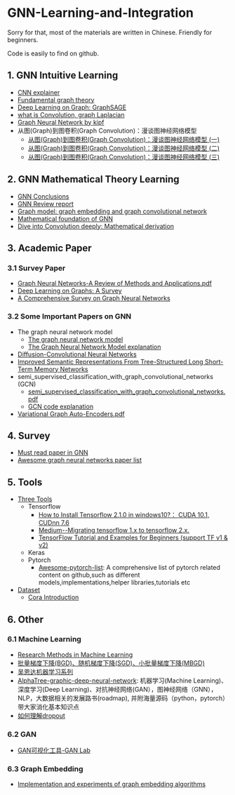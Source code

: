 # GNN-Learning-and-Integration
Sorry for that, most of the materials are written in Chinese. Friendly for beginners.

Code is easily to find on github.

## 1. GNN Intuitive Learning
- [CNN explainer](https://github.com/poloclub/cnn-explainer)
- [Fundamental graph theory](https://www.bilibili.com/video/av62661713/?spm_id_from=333.788.videocard.3)
- [Deep Learning on Graph: GraphSAGE](https://www.bilibili.com/video/av51673220/?spm_id_from=333.788.videocard.1)
- [what is Convolution, graph Laplacian](https://zhuanlan.zhihu.com/p/54505069)
- [Graph Neural Network by kipf](http://tkipf.github.io/graph-convolutional-networks/)
- 从图(Graph)到图卷积(Graph Convolution)：漫谈图神经网络模型
  - [从图(Graph)到图卷积(Graph Convolution)：漫谈图神经网络模型 (一)](https://www.cnblogs.com/SivilTaram/p/graph_neural_network_1.html)
  - [从图(Graph)到图卷积(Graph Convolution)：漫谈图神经网络模型 (二)](https://www.cnblogs.com/SivilTaram/p/graph_neural_network_2.html)
  - [从图(Graph)到图卷积(Graph Convolution)：漫谈图神经网络模型 (三)](https://www.cnblogs.com/SivilTaram/p/graph_neural_network_3.html)

## 2. GNN Mathematical Theory Learning
- [GNN Conclusions](https://zhuanlan.zhihu.com/p/76001080)
- [GNN Review report](https://github.com/Billy1900/GNN-Learning-and-Integration/blob/master/GNN_Review1.1.pdf)
- [Graph model: graph embedding and graph convolutional network](https://zhuanlan.zhihu.com/p/65539782)
- [Mathematical foundation of GNN](http://xtf615.com/2019/02/24/gcn/)
- [Dive into Convolution deeply: Mathematical derivation](https://www.zhihu.com/question/54504471/answer/332657604)

## 3. Academic Paper

### 3.1 Survey Paper
- [Graph Neural Networks-A Review of Methods and Applications.pdf](https://arxiv.org/abs/1812.08434)
- [Deep Learning on Graphs: A Survey](https://arxiv.org/pdf/1812.04202.pdf)
- [A Comprehensive Survey on Graph Neural Networks](https://arxiv.org/abs/1901.00596)
### 3.2 Some Important Papers on GNN
- The graph neural network model
  - [The graph neural network model](http://persagen.com/files/misc/scarselli2009graph.pdf)
  - [The Graph Neural Network Model explanation](https://github.com/Billy1900/GNN-Learning-and-Integration/blob/master/%E8%AE%BA%E6%96%87%E3%80%8AThe%20Graph%20Neural%20Network%20Model%E3%80%8B%E4%B8%ADGNN%E6%A8%A1%E5%9E%8B%E5%8F%8A%E5%AE%9E%E7%8E%B0%E7%BB%86%E8%8A%82.pdf)
- [Diffusion-Convolutional Neural Networks](https://papers.nips.cc/paper/6212-diffusion-convolutional-neural-networks.pdf)
- [Improved Semantic Representations From Tree-Structured Long Short-Term Memory Networks](https://arxiv.org/abs/1503.00075)
- semi_supervised_classification_with_graph_convolutional_networks (GCN)
  - [semi_supervised_classification_with_graph_convolutional_networks.pdf](https://arxiv.org/abs/1609.02907)
  - [GCN code explanation](https://blog.csdn.net/yyl424525/article/details/100634211)
- [Variational Graph Auto-Encoders.pdf](https://arxiv.org/abs/1611.07308)

## 4. Survey
- [Must read paper in GNN](https://github.com/Billy1900/GNN-Learning-and-Integration/blob/master/Must_read_paper_GNN.md)
- [Awesome graph neural networks paper list](https://github.com/nnzhan/Awesome-Graph-Neural-Networks)

## 5. Tools
- [Three Tools](https://github.com/Billy1900/GNN-Learning-and-Integration/blob/master/%E6%9C%BA%E5%99%A8%E5%AD%A6%E4%B9%A0%E4%B8%89%E5%A4%A7%E6%A1%86%E6%9E%B6%E5%AD%A6%E4%B9%A0.md)
  - Tensorflow
    - [How to Install Tensorflow 2.1.0 in windows10?： CUDA 10.1, CUDnn 7.6](https://blog.csdn.net/weixin_44170512/article/details/103990592)
    - [Medium--Migrating tensorflow 1.x to tensorflow 2.x.](https://medium.com/tensorflow/upgrading-your-code-to-tensorflow-2-0-f72c3a4d83b5)
    - [TensorFlow Tutorial and Examples for Beginners (support TF v1 & v2)](https://github.com/aymericdamien/TensorFlow-Examples)
  - Keras
  - Pytorch
    - [Awesome-pytorch-list](https://github.com/bharathgs/Awesome-pytorch-list): A comprehensive list of pytorch related content on github,such as different models,implementations,helper libraries,tutorials etc
- [Dataset](https://linqs.soe.ucsc.edu/data)
  - [Cora Introduction](https://blog.csdn.net/yeziand01/article/details/93374216)

## 6. Other
### 6.1 Machine Learning
- [Research Methods in Machine Learning](https://github.com/Billy1900/GNN-Learning-and-Integration/blob/master/new-in-ml-2019.pdf)
- [批量梯度下降(BGD)、随机梯度下降(SGD)、小批量梯度下降(MBGD)](https://zhuanlan.zhihu.com/p/72929546)
- [吴恩达机器学习系列](https://zhuanlan.zhihu.com/p/108243142)
- [AlphaTree-graphic-deep-neural-network](https://github.com/weslynn/AlphaTree-graphic-deep-neural-network): 机器学习(Machine Learning)、深度学习(Deep Learning)、对抗神经网络(GAN），图神经网络（GNN），NLP，大数据相关的发展路书(roadmap), 并附海量源码（python，pytorch）带大家消化基本知识点
- [如何理解dropout](https://blog.csdn.net/stdcoutzyx/article/details/49022443)
### 6.2 GAN
- [GAN可视化工具-GAN Lab](https://zhuanlan.zhihu.com/p/111904496)

### 6.3 Graph Embedding
- [Implementation and experiments of graph embedding algorithms](https://github.com/shenweichen/GraphEmbedding)
